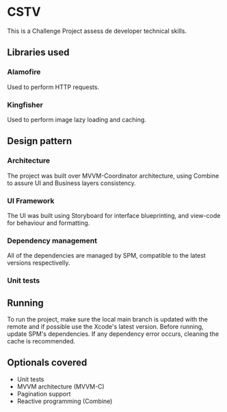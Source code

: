 # CSTV
This is a Challenge Project assess de developer technical skills.

## Libraries used
### Alamofire
Used to perform HTTP requests.
### Kingfisher
Used to perform image lazy loading and caching.

## Design pattern
### Architecture
The project was built over MVVM-Coordinator architecture, using Combine to assure UI and Business layers consistency.
### UI Framework
The UI was built using Storyboard for interface blueprinting, and view-code for behaviour and formatting.
### Dependency management
All of the dependencies are managed by SPM, compatible to the latest versions respectivelly.
### Unit tests
  
## Running
To run the project, make sure the local main branch is updated with the remote and if possible use the Xcode's latest version.
Before running, update SPM's dependencies. If any dependency error occurs, cleaning the cache is recommended.

## Optionals covered
- Unit tests
- MVVM architecture (MVVM-C)
- Pagination support
- Reactive programming (Combine)

